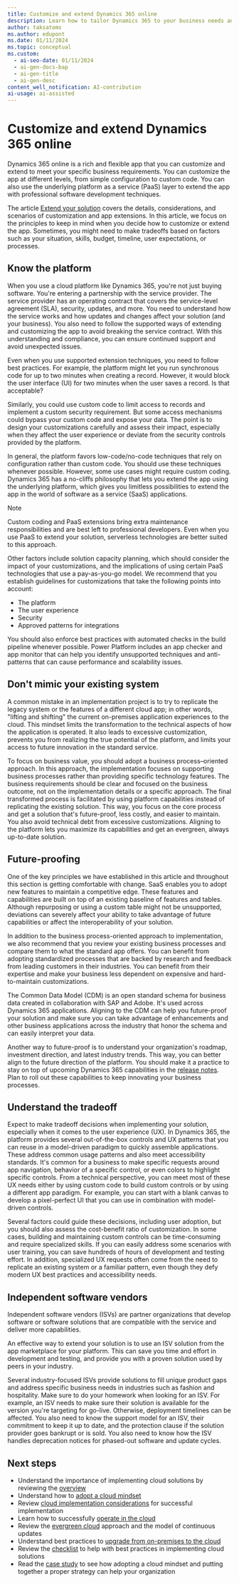 ```yaml
---
title: Customize and extend Dynamics 365 online
description: Learn how to tailor Dynamics 365 to your business needs and take advantage of the underlying platform capabilities.
author: taksatoms
ms.author: edupont
ms.date: 01/11/2024
ms.topic: conceptual
ms.custom:
  - ai-seo-date: 01/11/2024
  - ai-gen-docs-bap
  - ai-gen-title
  - ai-gen-desc
content_well_notification: AI-contribution
ai-usage: ai-assisted
---
```


# Customize and extend Dynamics 365 online

Dynamics 365 online is a rich and flexible app that you can customize and extend to meet your specific business requirements. You can customize the app at different levels, from simple configuration to custom code. You can also use the underlying platform as a service (PaaS) layer to extend the app with professional software development techniques.

The article [Extend your solution](extend-your-solution.md) covers the details, considerations, and scenarios of customization and app extensions. In this article, we focus on the principles to keep in mind when you decide how to customize or extend the app. Sometimes, you might need to make tradeoffs based on factors such as your situation, skills, budget, timeline, user expectations, or processes.

## Know the platform

When you use a cloud platform like Dynamics 365, you're not just buying software. You're entering a partnership with the service provider. The service provider has an operating contract that covers the service-level agreement (SLA), security, updates, and more. You need to understand how the service works and how updates and changes affect your solution (and your business). You also need to follow the supported ways of extending and customizing the app to avoid breaking the service contract. With this understanding and compliance, you can ensure continued support and avoid unexpected issues.

Even when you use supported extension techniques, you need to follow best practices. For example, the platform might let you run synchronous code for up to two minutes when creating a record. However, it would block the user interface (UI) for two minutes when the user saves a record. Is that acceptable?

Similarly, you could use custom code to limit access to records and implement a custom security requirement. But some access mechanisms could bypass your custom code and expose your data. The point is to design your customizations carefully and assess their impact, especially when they affect the user experience or deviate from the security controls provided by the platform.

In general, the platform favors low-code/no-code techniques that rely on configuration rather than custom code. You should use these techniques whenever possible. However, some use cases might require custom coding. Dynamics 365 has a no-cliffs philosophy that lets you extend the app using the underlying platform, which gives you limitless possibilities to extend the app in the world of software as a service (SaaS) applications.

> [!NOTE]
> Custom coding and PaaS extensions bring extra maintenance responsibilities and are best left to professional developers. Even when you use PaaS to extend your solution, serverless technologies are better suited to this approach.

Other factors include solution capacity planning, which should consider the impact of your customizations, and the implications of using certain PaaS technologies that use a pay-as-you-go model. We recommend that you establish guidelines for customizations that take the following points into account:

- The platform
- The user experience
- Security
- Approved patterns for integrations

You should also enforce best practices with automated checks in the build pipeline whenever possible. Power Platform includes an app checker and app monitor that can help you identify unsupported techniques and anti-patterns that can cause performance and scalability issues.

## Don't mimic your existing system

A common mistake in an implementation project is to try to replicate the legacy system or the features of a different cloud app; in other words, "lifting and shifting" the current on-premises application experiences to the cloud. This mindset limits the transformation to the technical aspects of how the application is operated. It also leads to excessive customization, prevents you from realizing the true potential of the platform, and limits your access to future innovation in the standard service.

To focus on business value, you should adopt a business process–oriented approach. In this approach, the implementation focuses on supporting business processes rather than providing specific technology features. The business requirements should be clear and focused on the business outcome, not on the implementation details or a specific approach. The final transformed process is facilitated by using platform capabilities instead of replicating the existing solution. This way, you focus on the core process and get a solution that's future-proof, less costly, and easier to maintain. You also avoid technical debt from excessive customizations. Aligning to the platform lets you maximize its capabilities and get an evergreen, always up-to-date solution.

## Future-proofing

One of the key principles we have established in this article and throughout this section is getting comfortable with change. SaaS enables you to adopt new features to maintain a competitive edge. These features and capabilities are built on top of an existing baseline of features and tables. Although repurposing or using a custom table might not be unsupported, deviations can severely affect your ability to take advantage of future capabilities or affect the interoperability of your solution.

In addition to the business process-oriented approach to implementation, we also recommend that you review your existing business processes and compare them to what the standard app offers. You can benefit from adopting standardized processes that are backed by research and feedback from leading customers in their industries. You can benefit from their expertise and make your business less dependent on expensive and hard-to-maintain customizations.

The Common Data Model (CDM) is an open standard schema for business data created in collaboration with SAP and Adobe. It's used across Dynamics 365 applications. Aligning to the CDM can help you future-proof your solution and make sure you can take advantage of enhancements and other business applications across the industry that honor the schema and can easily interpret your data.

Another way to future-proof is to understand your organization's roadmap, investment direction, and latest industry trends. This way, you can better align to the future direction of the platform. You should make it a practice to stay on top of upcoming Dynamics 365 capabilities in the [release notes](/dynamics365/release-plans/index). Plan to roll out these capabilities to keep innovating your business processes.

## Understand the tradeoff

Expect to make tradeoff decisions when implementing your solution, especially when it comes to the user experience (UX). In Dynamics 365, the platform provides several out-of-the-box controls and UX patterns that you can reuse in a model-driven paradigm to quickly assemble applications. These address common usage patterns and also meet accessibility standards. It's common for a business to make specific requests around app navigation, behavior of a specific control, or even colors to highlight specific controls. From a technical perspective, you can meet most of these UX needs either by using custom code to build custom controls or by using a different app paradigm. For example, you can start with a blank canvas to develop a pixel-perfect UI that you can use in combination with model-driven controls.

Several factors could guide these decisions, including user adoption, but you should also assess the cost-benefit ratio of customization. In some cases, building and maintaining custom controls can be time-consuming and require specialized skills. If you can easily address some scenarios with user training, you can save hundreds of hours of development and testing effort. In addition, specialized UX requests often come from the need to replicate an existing system or a familiar pattern, even though they defy modern UX best practices and accessibility needs.

## Independent software vendors

Independent software vendors (ISVs) are partner organizations that develop software or software solutions that are compatible with the service and deliver more capabilities.

An effective way to extend your solution is to use an ISV solution from the app marketplace for your platform. This can save you time and effort in development and testing, and provide you with a proven solution used by peers in your industry.

Several industry-focused ISVs provide solutions to fill unique product gaps and address specific business needs in industries such as fashion and hospitality. Make sure to do your homework when looking for an ISV. For example, an ISV needs to make sure their solution is available for the version you're targeting for go-live. Otherwise, deployment timelines can be affected. You also need to know the support model for an ISV, their commitment to keep it up to date, and the protection clause if the solution provider goes bankrupt or is sold. You also need to know how the ISV handles deprecation notices for phased-out software and update cycles.

## Next steps

- Understand the importance of implementing cloud solutions by reviewing the [overview](implementing-cloud-solutions.md)
- Understand how to [adopt a cloud mindset](implementing-cloud-solutions-adopt-cloud-mindset.md)
- Review [cloud implementation considerations](implementing-cloud-solutions-cloud-implementation.md) for successful implementation
- Learn how to successfully [operate in the cloud](implementing-cloud-solutions-operate-in-cloud.md)
- Review the [evergreen cloud](implementing-cloud-solutions-evergreen-cloud.md) approach and the model of continuous updates
- Understand best practices to [upgrade from on-premises to the cloud](implementing-cloud-solutions-upgrade-from-onpremises-to-cloud.md)
- Review the [checklist](implementing-cloud-solutions-checklist.md) to help with best practices in implementing cloud solutions
- Read the [case study](implementing-cloud-solutions-case-study.md) to see how adopting a cloud mindset and putting together a proper strategy can help your organization
